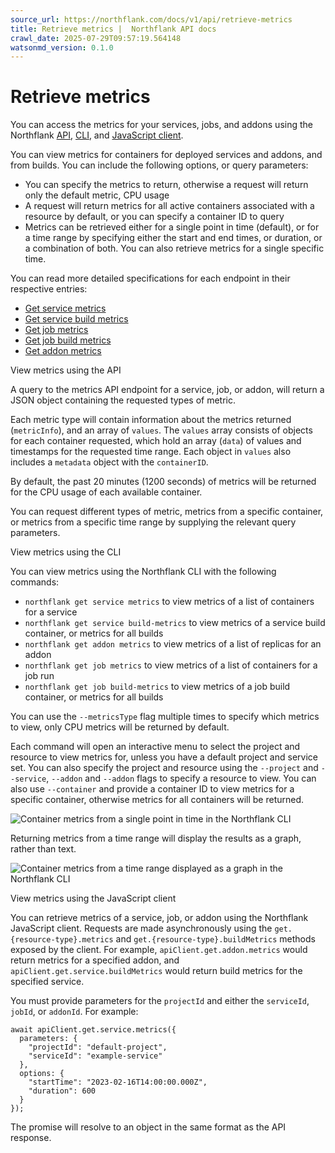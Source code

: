 ```yaml
---
source_url: https://northflank.com/docs/v1/api/retrieve-metrics
title: Retrieve metrics |  Northflank API docs
crawl_date: 2025-07-29T09:57:19.564148
watsonmd_version: 0.1.0
---
```


# Retrieve metrics

You can access the metrics for your services, jobs, and addons using the Northflank [API](use-the-api), [CLI](use-the-cli), and [JavaScript client](use-the-javascript-client).

You can view metrics for containers for deployed services and addons, and from builds. You can include the following options, or query parameters:

  * You can specify the metrics to return, otherwise a request will return only the default metric, CPU usage
  * A request will return metrics for all active containers associated with a resource by default, or you can specify a container ID to query
  * Metrics can be retrieved either for a single point in time (default), or for a time range by specifying either the start and end times, or duration, or a combination of both. You can also retrieve metrics for a single specific time.



You can read more detailed specifications for each endpoint in their respective entries:

  * [Get service metrics](services/get-service-metrics)
  * [Get service build metrics](services/get-service-build-metrics)
  * [Get job metrics](jobs/get-job-metrics)
  * [Get job build metrics](jobs/get-job-build-metrics)
  * [Get addon metrics](addons/get-addon-metrics)



View metrics using the API

A query to the metrics API endpoint for a service, job, or addon, will return a JSON object containing the requested types of metric.

Each metric type will contain information about the metrics returned (`metricInfo`), and an array of `values`. The `values` array consists of objects for each container requested, which hold an array (`data`) of values and timestamps for the requested time range. Each object in `values` also includes a `metadata` object with the `containerID`.

By default, the past 20 minutes (1200 seconds) of metrics will be returned for the CPU usage of each available container.

You can request different types of metric, metrics from a specific container, or metrics from a specific time range by supplying the relevant query parameters.

View metrics using the CLI

You can view metrics using the Northflank CLI with the following commands:

  * `northflank get service metrics` to view metrics of a list of containers for a service
  * `northflank get service build-metrics` to view metrics of a service build container, or metrics for all builds
  * `northflank get addon metrics` to view metrics of a list of replicas for an addon
  * `northflank get job metrics` to view metrics of a list of containers for a job run
  * `northflank get job build-metrics` to view metrics of a job build container, or metrics for all builds



You can use the `--metricsType` flag multiple times to specify which metrics to view, only CPU metrics will be returned by default.

Each command will open an interactive menu to select the project and resource to view metrics for, unless you have a default project and service set. You can also specify the project and resource using the `--project` and `--service`, `--addon` and `--addon` flags to specify a resource to view. You can also use `--container` and provide a container ID to view metrics for a specific container, otherwise metrics for all containers will be returned.

![Container metrics from a single point in time in the Northflank CLI](https://assets.northflank.com/documentation/v1/api/metrics/metrics-cli-single.png)

Returning metrics from a time range will display the results as a graph, rather than text.

![Container metrics from a time range displayed as a graph in the Northflank CLI](https://assets.northflank.com/documentation/v1/api/metrics/metrics-cli-graph.png)

View metrics using the JavaScript client

You can retrieve metrics of a service, job, or addon using the Northflank JavaScript client. Requests are made asynchronously using the `get.{resource-type}.metrics` and `get.{resource-type}.buildMetrics` methods exposed by the client. For example, `apiClient.get.addon.metrics` would return metrics for a specified addon, and `apiClient.get.service.buildMetrics` would return build metrics for the specified service.

You must provide parameters for the `projectId` and either the `serviceId`, `jobId`, or `addonId`. For example:
    
    
    await apiClient.get.service.metrics({
      parameters: {
        "projectId": "default-project",
        "serviceId": "example-service"
      },
      options: {
        "startTime": "2023-02-16T14:00:00.000Z",
        "duration": 600
      }
    });
    

The promise will resolve to an object in the same format as the API response.
